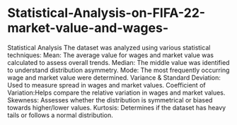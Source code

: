 # Statistical-Analysis-on-FIFA-22-market-value-and-wages-

Statistical Analysis
The dataset was analyzed using various statistical techniques:
Mean: The average value for wages and market value was calculated to assess overall trends.
Median: The middle value was identified to understand distribution asymmetry.
Mode: The most frequently occurring wage and market value were determined.
Variance & Standard Deviation: Used to measure spread in wages and market values.
Coefficient of Variation:Helps compare the relative variation in wages and market values.
Skewness: Assesses whether the distribution is symmetrical or biased towards higher/lower values.
Kurtosis: Determines if the dataset has heavy tails or follows a normal distribution.
